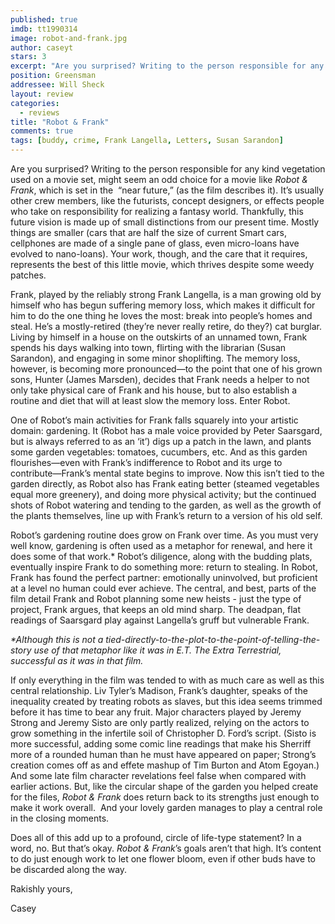 ```yaml
---
published: true
imdb: tt1990314
image: robot-and-frank.jpg
author: caseyt
stars: 3
excerpt: "Are you surprised? Writing to the person responsible for any kind vegetation used on a movie set, might seem an odd choice for a movie like <em>Robot &amp; Frank</em>, which is set in the &nbsp;&ldquo;near future,&rdquo; (as the film describes it)."
position: Greensman
addressee: Will Sheck
layout: review
categories:
  - reviews
title: "Robot & Frank"
comments: true
tags: [buddy, crime, Frank Langella, Letters, Susan Sarandon]
---
```

<p class="Body1">Are you surprised? Writing to the person responsible for any kind vegetation used on a movie set, might seem an odd choice for a movie like <em>Robot &amp; Frank</em>, which is set in the &nbsp;&ldquo;near future,&rdquo; (as the film describes it). It&rsquo;s usually other crew members, like the futurists, concept designers, or effects people who take on responsibility for realizing a fantasy world. Thankfully, this future vision is made up of small distinctions from our present time. Mostly things are smaller (cars that are half the size of current Smart cars, cellphones are made of a single pane of glass, even micro-loans have evolved to nano-loans). Your work, though, and the care that it requires, represents the best of this little movie, which thrives despite some weedy patches.</p>
<p class="Body1">Frank, played by the reliably strong Frank Langella, is a man growing old by himself who has begun suffering memory loss, which makes it difficult for him to do the one thing he loves the most: break into people&rsquo;s homes and steal. He&rsquo;s a mostly-retired (they&rsquo;re never really retire, do they?) cat burglar. Living by himself in a house on the outskirts of an unnamed town, Frank spends his days walking into town, flirting with the librarian (Susan Sarandon), and engaging in some minor shoplifting. The memory loss, however, is becoming more pronounced&mdash;to the point that one of his grown sons, Hunter (James Marsden), decides that Frank needs a helper to not only take physical care of Frank and his house, but to also establish a routine and diet that will at least slow the memory loss. Enter Robot.</p>
<p class="Body1">One of Robot&rsquo;s main activities for Frank falls squarely into your artistic domain: gardening. It (Robot has a male voice provided by Peter Saarsgard, but is always referred to as an &lsquo;it&rsquo;) digs up a patch in the lawn, and plants some garden vegetables: tomatoes, cucumbers, etc. And as this garden flourishes&mdash;even with Frank&rsquo;s indifference to Robot and its urge to contribute&mdash;Frank&rsquo;s mental state begins to improve. Now this isn&rsquo;t tied to the garden directly, as Robot also has Frank eating better (steamed vegetables equal more greenery), and doing more physical activity; but the continued shots of Robot watering and tending to the garden, as well as the growth of the plants themselves, line up with Frank&rsquo;s return to a version of his old self.</p>
<p class="Body1">Robot&#8217;s gardening routine does grow on Frank over time. As you must very well know, gardening is often used as a metaphor for renewal, and here it does some of that work.* Robot&#8217;s diligence, along with the budding plats, eventually inspire Frank to do something more: return to stealing. In Robot, Frank has found the perfect partner: emotionally uninvolved, but proficient at a level no human could ever achieve. The central, and best, parts of the film detail Frank and Robot planning some new heists - just the type of project, Frank argues, that keeps an old mind sharp. The deadpan, flat readings of Saarsgard play against Langella&#8217;s gruff but vulnerable Frank.</p>
<p class="Body1"><em>*Although this is not a tied-directly-to-the-plot-to-the-point-of-telling-the-story use of that metaphor like it was in E.T. The Extra Terrestrial, successful as it was in that film.</em></p>
<p class="Body1">If only everything in the film was tended to with as much care as well as this central relationship. Liv Tyler&#8217;s Madison, Frank&#8217;s daughter, speaks of the inequality created by treating robots as slaves, but this idea seems trimmed before it has time to bear any fruit. Major characters played by Jeremy Strong and Jeremy Sisto are only partly realized, relying on the actors to grow something in the infertile soil of Christopher D. Ford&#8217;s script. (Sisto is more successful, adding some comic line readings that make his Sherriff more of a rounded human than he must have appeared on paper; Strong&rsquo;s creation comes off as and effete mashup of Tim Burton and Atom Egoyan.) And some late film character revelations feel false when compared with earlier actions. But, like the circular shape of the garden you helped create for the files, <em>Robot &amp; Frank</em> does return back to its strengths just enough to make it work overall.&nbsp; And your lovely garden manages to play a central role in the closing moments.</p>
<p class="Body1">Does all of this add up to a profound, circle of life-type statement? In a word, no. But that&#8217;s okay. <em>Robot &amp; Frank</em>&rsquo;s goals aren&rsquo;t that high. It&rsquo;s content to do just enough work to let one flower bloom, even if other buds have to be discarded along the way.</p>
<p class="Body1">Rakishly yours,</p>
<p class="Body1">Casey</p>
